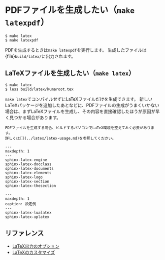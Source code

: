 # PDFファイルを生成したい（``make latexpdf``）

```console
$ make latex
$ make latexpdf
```

PDFを生成するときは``make latexpdf``を実行します。
生成したファイルは{file}`build/latex/`に出力されます。

## LaTeXファイルを生成したい（``make latex``）

```console
$ make latex
$ less build/latex/kumaroot.tex
```

``make latex``でコンパイルせずにLaTeXファイルだけを生成できます。
新しいLaTeXパッケージを追加したあとなどに、PDFファイルの生成がうまくいかない場合は、まずLaTeXファイルを生成し、その内容を直接確認したほうが原因が早く見つかる場合があります。

```{note}
PDFファイルを生成する場合、ビルドするパソコンでLaTeX環境を整えておく必要があります。
詳しくは[](../latex/latex-usage.md)を参照してください。
```

```{toctree}
---
maxdepth: 1
---
sphinx-latex-engine
sphinx-latex-docclass
sphinx-latex-documents
sphinx-latex-elements
sphinx-latex-logo
sphinx-latex-section
sphinx-latex-thesection
```

```{toctree}
---
maxdepth: 1
caption: 設定例
---
sphinx-latex-lualatex
sphinx-latex-uplatex
```

## リファレンス

- [LaTeX出力のオプション](https://www.sphinx-doc.org/ja/master/usage/configuration.html#options-for-latex-output)
- [LaTeXのカスタマイズ](https://www.sphinx-doc.org/ja/master/latex.html)
